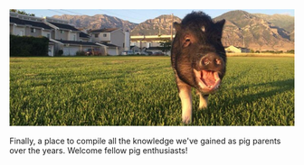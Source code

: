 <!-- TITLE: Pigipedia -->
<!-- SUBTITLE: The official wiki for mini pig parents and enthusiasts. -->

<img src="/uploads/10579973-10154427175070621-3121957996722441159-n.jpg" />

Finally, a place to compile all the knowledge we've gained as pig parents over the years. Welcome fellow pig enthusiasts!